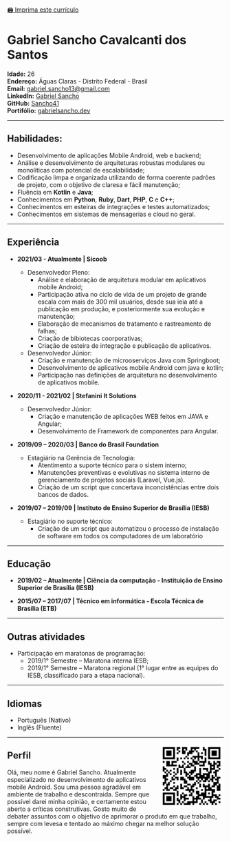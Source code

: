 [🖨️ Imprima este currículo](https://Sancho41.github.io/curriculum_pt.html#print)
# Gabriel Sancho Cavalcanti dos Santos

**Idade:** 26<br>
**Endereço:** Águas Claras - Distrito Federal - Brasil<br>
**Email:** gabriel.sancho13@gmail.com<br>
**LinkedIn:** [Gabriel Sancho](https://www.linkedin.com/in/gabriel-sancho-99888a180/)<br>
**GitHub:** [Sancho41](https://github.com/Sancho41)<br>
**Portifólio:** [gabrielsancho.dev](https://gabrielsancho.dev)

---

## Habilidades:
  - Desenvolvimento de aplicações Mobile Android, web e backend;
  - Análise e desenvolvimento de arquiteturas robustas modulares ou monolíticas com potencial de escalabilidade;
  - Codificação limpa e organizada utilizando de forma coerente padrões de projeto, com o objetivo de claresa e fácil manutenção;
  - Fluência em **Kotlin** e **Java**;
  - Conhecimentos em **Python**, **Ruby**, **Dart**, **PHP**, **C** e **C++**;
  - Conhecimentos em esteiras de integrações e testes automatizados;
  - Conhecimentos em sistemas de mensagerias e cloud no geral.

---

## Experiência
- **2021/03 - Atualmente | Sicoob**
    - Desenvolvedor Pleno:
        - Análise e elaboração de arquitetura modular em aplicativos mobile Android;
        - Participação ativa no ciclo de vida de um projeto de grande escala com mais de 300 mil usuários, desde sua ieia até a publicação em produção, e posteriormente sua evolução e manutenção;
        - Elaboração de mecanismos de tratamento e rastreamento de falhas;
        - Criação de bibiotecas coorporativas;
        - Criação de esteira de integração e publicação de aplicativos.
    - Desenvolvedor Júnior:
        - Criação e manutenção de microoserviços Java com Springboot;
        - Desenvolvimento de aplicativos mobile Android com java e kotlin;
        - Participação nas definições de arquitetura no desenvolvimento de aplicativos mobile.

- **2020/11 - 2021/02 | Stefanini It Solutions**
    - Desenvolvedor Júnior:
        - Criação e manutenção de aplicações WEB feitos em JAVA e Angular;
        - Desenvolvimento de Framework de componentes para Angular.

- **2019/09 – 2020/03 | Banco do Brasil Foundation**
    - Estagiário na Gerência de Tecnologia:
        - Atentimento a suporte técnico para o sistem interno;
        - Manutenções preventivas e evolutivas no sistema interno de gerenciamento de projetos sociais (Laravel, Vue.js).
        - Criação de um script que concertava inconcistências entre dois bancos de dados.

- **2019/07 – 2019/09 | Instituto de Ensino Superior de Brasília (IESB)**
    - Estagiário no suporte técnico:
        - Criação de um script que automatizou o processo de instalação de software em todos os computadores de um laboratório

---

## Educação
- **2019/02 – Atualmente | Ciência da computação - Instituição de Ensino Superior de Brasília (IESB)**

- **2015/07 – 2017/07 | Técnico em informática - Escola Técnica de Brasília (ETB)**

---

## Outras atividades
- Participação em maratonas de programação:
    - 2019/1° Semestre – Maratona interna IESB;
    - 2019/1° Semestre – Maratona regional (1° lugar entre as equipes do IESB, classificado para a etapa nacional).
  
---

## Idiomas
  - Português (Nativo)
  - Inglês (Fluente)

___

<img src="assets/img/qrcode.png" width="150" align="right" style="margin-left: 20px"></img>
## Perfil 

Olá, meu nome é Gabriel Sancho. Atualmente especializado no desenvolvimento de aplicativos mobile Android. Sou uma pessoa agradável em ambiente de trabalho e descontraida. Sempre que possível darei minha opinião, e certamente estou aberto a críticas construtivas. Gosto muito de debater assuntos com o objetivo de aprimorar o produto em que trabalho, sempre com levesa e tentado ao máximo chegar na melhor solução possível.